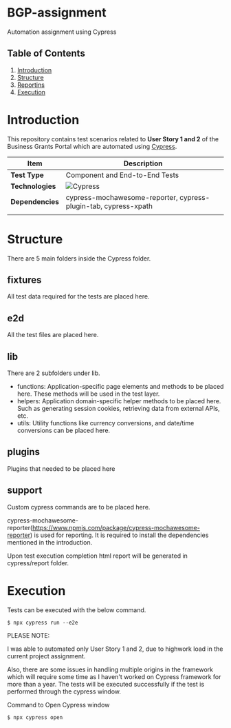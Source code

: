 # BGP-assignment
Automation assignment using Cypress

## Table of Contents
1. [Introduction](#Introduction)
2. [Structure](#Structure)
3. [Reportins](#Reporting)
4. [Execution](#TestExecution)

# Introduction
This repository contains test scenarios related to **User Story 1 and 2** of the Business Grants Portal which are automated using [Cypress](https://www.cypress.io).

| Item | Description | 
| --- |---|
| **Test Type** | Component and End-to-End Tests |
| **Technologies** | ![Cypress](https://img.shields.io/badge/cypress-^6.8.0-red.svg?style=plastic&logo=cypress) |
| **Dependencies** | cypress-mochawesome-reporter, cypress-plugin-tab, cypress-xpath |
| | |

# Structure
There are 5 main folders inside the Cypress folder.

## fixtures
All test data required for the tests are placed here.

## e2d
All the test files are placed here.

## lib
There are 2 subfolders under lib.
  - functions: Application-specific page elements and methods to be placed here. These methods will be used in the test layer.
  - helpers: Application domain-specific helper methods to be placed here. Such as generating session cookies, retrieving data from external APIs, etc.
  - utils: Utility functions like currency conversions, and date/time conversions can be placed here.

## plugins
Plugins that needed to be placed here

## support
Custom cypress commands are to be placed here.

cypress-mochawesome-reporter(https://www.npmjs.com/package/cypress-mochawesome-reporter) is used for reporting. It is required to install the dependencies mentioned in the introduction.

Upon test execution completion html report will be generated in cypress/report folder.

# Execution
Tests can be executed with the below command.
```
$ npx cypress run --e2e
```

PLEASE NOTE:

I was able to automated only User Story 1 and 2, due to highwork load in the current project assignment.

Also, there are some issues in handling multiple origins in the framework which will require some time as I haven't worked on Cypress framework for more than a year. The tests will be executed successfully if the test is performed through the cypress window.

Command to Open Cypress window
```
$ npx cypress open
```
